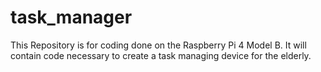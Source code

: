 # task_manager
This Repository is for coding done on the Raspberry Pi 4 Model B. It will contain code necessary to create a task managing device for the elderly.
